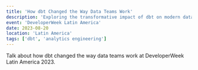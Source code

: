 ```yaml
---
title: 'How dbt Changed the Way Data Teams Work'
description: 'Exploring the transformative impact of dbt on modern data teams.'
event: 'DeveloperWeek Latin America'
date: 2023-08-20
location: 'Latin America'
tags: ['dbt', 'analytics engineering']
---
```


Talk about how dbt changed the way data teams work at DeveloperWeek Latin America 2023.
